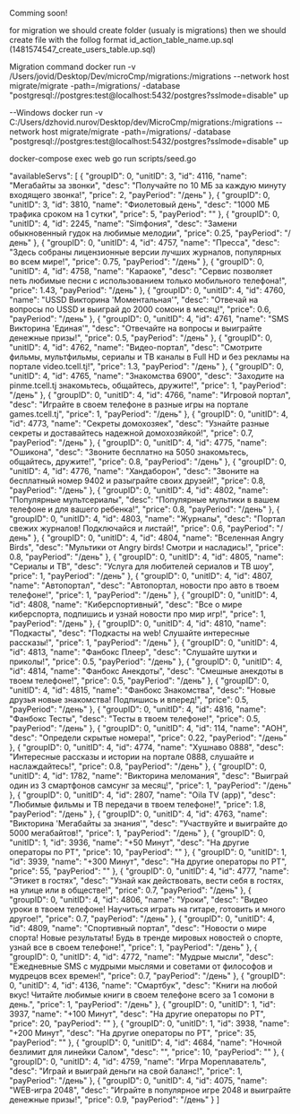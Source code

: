 Comming soon!


for migration we should create folder (usualy is migrations)
then we should create file with the follog format id_action_table_name.up.sql (1481574547_create_users_table.up.sql)


Migration command
docker run -v /Users/jovid/Desktop/Dev/microCmp/migrations:/migrations --network host migrate/migrate -path=/migrations/ -database "postgresql://postgres:test@localhost:5432/postgres?sslmode=disable" up

--Windows
docker run -v C:/Users/dzhovid.nurov/Desktop/dev/MicroCmp/migrations:/migrations --network host migrate/migrate -path=/migrations/ -database "postgresql://postgres:test@localhost:5432/postgres?sslmode=disable" up

docker-compose exec web go run scripts/seed.go




"availableServs": [
        {
            "groupID": 0,
            "unitID": 3,
            "id": 4116,
            "name": "Мегабайты за звонки",
            "desc": "Получайте по 10 МБ за каждую минуту входящего звонка!",
            "price": 2,
            "payPeriod": "/день"
        },
        {
            "groupID": 0,
            "unitID": 3,
            "id": 3810,
            "name": "Фиолетовый день",
            "desc": "1000 МБ трафика сроком на 1 сутки",
            "price": 5,
            "payPeriod": ""
        },
        {
            "groupID": 0,
            "unitID": 4,
            "id": 2245,
            "name": "Simфония",
            "desc": "Замени обыкновенный гудок на любимые мелодии",
            "price": 0.25,
            "payPeriod": "/день"
        },
        {
            "groupID": 0,
            "unitID": 4,
            "id": 4757,
            "name": "Пресса",
            "desc": "Здесь собраны лицензионные версии лучших журналов, популярных во всем мире!",
            "price": 0.75,
            "payPeriod": "/день"
        },
        {
            "groupID": 0,
            "unitID": 4,
            "id": 4758,
            "name": "Караоке",
            "desc": "Cервис позволяет петь любимые песни с использованием только мобильного телефона!",
            "price": 1.43,
            "payPeriod": "/день"
        },
        {
            "groupID": 0,
            "unitID": 4,
            "id": 4760,
            "name": "USSD Викторина 'Mоментальная'",
            "desc": "Отвечай на вопросы по USSD и выиграй до 2000 сомони в месяц!",
            "price": 0.6,
            "payPeriod": "/день"
        },
        {
            "groupID": 0,
            "unitID": 4,
            "id": 4761,
            "name": "SMS Викторина 'Единая'",
            "desc": "Отвечайте на вопросы и выиграйте денежные призы!",
            "price": 0.5,
            "payPeriod": "/день"
        },
        {
            "groupID": 0,
            "unitID": 4,
            "id": 4762,
            "name": "Видео-портал",
            "desc": "Смотрите фильмы, мультфильмы, сериалы и ТВ каналы в Full HD и без рекламы на портале video.tcell.tj!",
            "price": 1.3,
            "payPeriod": "/день"
        },
        {
            "groupID": 0,
            "unitID": 4,
            "id": 4765,
            "name": "Знакомства 6900",
            "desc": "Заходите на pinme.tcell.tj знакомьтесь, общайтесь, дружите!",
            "price": 1,
            "payPeriod": "/день"
        },
        {
            "groupID": 0,
            "unitID": 4,
            "id": 4766,
            "name": "Игровой портал",
            "desc": "Играйте в своем телефоне в разные игры на портале games.tcell.tj",
            "price": 1,
            "payPeriod": "/день"
        },
        {
            "groupID": 0,
            "unitID": 4,
            "id": 4773,
            "name": "Секреты домохозяек",
            "desc": "Узнайте разные секреты и доставайтесь надежной домохозяйкой!",
            "price": 0.7,
            "payPeriod": "/день"
        },
        {
            "groupID": 0,
            "unitID": 4,
            "id": 4775,
            "name": "Ошикона",
            "desc": "Звоните бесплатно на 5050 знакомьтесь, общайтесь, дружите!",
            "price": 0.8,
            "payPeriod": "/день"
        },
        {
            "groupID": 0,
            "unitID": 4,
            "id": 4776,
            "name": "Хандаборон",
            "desc": "Звоните на бесплатный номер 9402 и разыграйте своих друзей!",
            "price": 0.8,
            "payPeriod": "/день"
        },
        {
            "groupID": 0,
            "unitID": 4,
            "id": 4802,
            "name": "Популярные мультсериалы",
            "desc": "Популярные мультики в вашем телефоне и для вашего ребенка!",
            "price": 0.8,
            "payPeriod": "/день"
        },
        {
            "groupID": 0,
            "unitID": 4,
            "id": 4803,
            "name": "Журналы",
            "desc": "Портал свежих журналов! Подключайся и листай!",
            "price": 0.6,
            "payPeriod": "/день"
        },
        {
            "groupID": 0,
            "unitID": 4,
            "id": 4804,
            "name": "Вселенная Angry Birds",
            "desc": "Мультики от Angry birds! Смотри и насладись!",
            "price": 0.8,
            "payPeriod": "/день"
        },
        {
            "groupID": 0,
            "unitID": 4,
            "id": 4805,
            "name": "Сериалы и ТВ",
            "desc": "Услуга для любителей сериалов и ТВ шоу",
            "price": 1,
            "payPeriod": "/день"
        },
        {
            "groupID": 0,
            "unitID": 4,
            "id": 4807,
            "name": "Автопортал",
            "desc": "Автопортал, новости про авто в твоем телефоне!",
            "price": 1,
            "payPeriod": "/день"
        },
        {
            "groupID": 0,
            "unitID": 4,
            "id": 4808,
            "name": "Киберспортивный",
            "desc": "Все о мире киберспорта, подпишись и узнай новости про мир игр!",
            "price": 1,
            "payPeriod": "/день"
        },
        {
            "groupID": 0,
            "unitID": 4,
            "id": 4810,
            "name": "Подкасты",
            "desc": "Подкасты на web! Слушайте интересные рассказы!",
            "price": 1,
            "payPeriod": "/день"
        },
        {
            "groupID": 0,
            "unitID": 4,
            "id": 4813,
            "name": "Фанбокс Плеер",
            "desc": "Слушайте шутки и приколы!",
            "price": 0.5,
            "payPeriod": "/день"
        },
        {
            "groupID": 0,
            "unitID": 4,
            "id": 4814,
            "name": "Фанбокс Анекдоты",
            "desc": "Смешные анекдоты в твоем телефоне!",
            "price": 0.5,
            "payPeriod": "/день"
        },
        {
            "groupID": 0,
            "unitID": 4,
            "id": 4815,
            "name": "Фанбокс Знакомства",
            "desc": "Новые друзья новые знакомства! Подпишись и вперед!",
            "price": 0.5,
            "payPeriod": "/день"
        },
        {
            "groupID": 0,
            "unitID": 4,
            "id": 4816,
            "name": "Фанбокс Тесты",
            "desc": "Тесты в твоем телефоне!",
            "price": 0.5,
            "payPeriod": "/день"
        },
        {
            "groupID": 0,
            "unitID": 4,
            "id": 114,
            "name": "АОН",
            "desc": "Определи скрытые номера!",
            "price": 0.22,
            "payPeriod": "/день"
        },
        {
            "groupID": 0,
            "unitID": 4,
            "id": 4774,
            "name": "Хушнаво 0888",
            "desc": "Интересные рассказы и истории на портале 0888, слушайте и наслаждайтесь!",
            "price": 0.8,
            "payPeriod": "/день"
        },
        {
            "groupID": 0,
            "unitID": 4,
            "id": 1782,
            "name": "Викторина меломания",
            "desc": "Выиграй один из 3 смартфонов самсунг за месяц!",
            "price": 1,
            "payPeriod": "/день"
        },
        {
            "groupID": 0,
            "unitID": 4,
            "id": 2807,
            "name": "Oila TV (app)",
            "desc": "Любимые фильмы и ТВ передачи в твоем телефоне!",
            "price": 1.8,
            "payPeriod": "/день"
        },
        {
            "groupID": 0,
            "unitID": 4,
            "id": 4763,
            "name": "Викторина 'Мегабайты за знания'",
            "desc": "Участвуйте и выиграйте до 5000 мегабайтов!",
            "price": 1,
            "payPeriod": "/день"
        },
        {
            "groupID": 0,
            "unitID": 1,
            "id": 3936,
            "name": "+50 Минут",
            "desc": "На другие операторы по РТ",
            "price": 10,
            "payPeriod": ""
        },
        {
            "groupID": 0,
            "unitID": 1,
            "id": 3939,
            "name": "+300 Минут",
            "desc": "На другие операторы по РТ",
            "price": 55,
            "payPeriod": ""
        },
        {
            "groupID": 0,
            "unitID": 4,
            "id": 4777,
            "name": "Этикет в гостях",
            "desc": "Узнай как действовать, вести себя в гостях, на улице или в обществе!",
            "price": 0.7,
            "payPeriod": "/день"
        },
        {
            "groupID": 0,
            "unitID": 4,
            "id": 4806,
            "name": "Уроки",
            "desc": "Видео уроки в твоем телефоне! Научиться играть на гитаре, готовить и много другое!",
            "price": 0.7,
            "payPeriod": "/день"
        },
        {
            "groupID": 0,
            "unitID": 4,
            "id": 4809,
            "name": "Спортивный портал",
            "desc": "Новости о мире спорта! Новые результаты! Будь в тренде мировых новостей о спорте, узнай все в своем телефоне!",
            "price": 1,
            "payPeriod": "/день"
        },
        {
            "groupID": 0,
            "unitID": 4,
            "id": 4772,
            "name": "Мудрые мысли",
            "desc": "Ежедневные SMS с мудрыми мыслями и советами от философов и мудрецов всех времен!",
            "price": 0.7,
            "payPeriod": "/день"
        },
        {
            "groupID": 0,
            "unitID": 4,
            "id": 4136,
            "name": "Смартбук",
            "desc": "Книги на любой вкус! Читайте любимые книги в своем телефоне всего за 1 сомони в день.",
            "price": 1,
            "payPeriod": "/день"
        },
        {
            "groupID": 0,
            "unitID": 1,
            "id": 3937,
            "name": "+100 Минут",
            "desc": "На другие операторы по РТ",
            "price": 20,
            "payPeriod": ""
        },
        {
            "groupID": 0,
            "unitID": 1,
            "id": 3938,
            "name": "+200 Минут",
            "desc": "На другие операторы по РТ",
            "price": 35,
            "payPeriod": ""
        },
        {
            "groupID": 0,
            "unitID": 4,
            "id": 4684,
            "name": "Ночной безлимит для линейки Салом",
            "desc": "",
            "price": 10,
            "payPeriod": ""
        },
        {
            "groupID": 0,
            "unitID": 4,
            "id": 4759,
            "name": "Игра Мореплаватель",
            "desc": "Играй и выиграй деньги на свой баланс!",
            "price": 1,
            "payPeriod": "/день"
        },
        {
            "groupID": 0,
            "unitID": 4,
            "id": 4075,
            "name": "WEB-игра 2048",
            "desc": "Играйте в популярное игре 2048 и выиграйте денежные призы!",
            "price": 0.9,
            "payPeriod": "/день"
        }
    ]